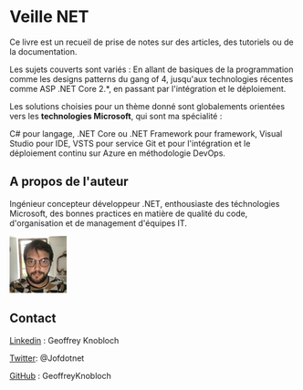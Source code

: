 # Veille NET

Ce livre est un recueil de prise de notes sur des articles, des tutoriels ou de la documentation.

Les sujets couverts sont variés : En allant de basiques de la programmation comme les designs patterns du gang of 4, jusqu'aux technologies récentes comme ASP .NET Core 2.\*, en passant par l'intégration et le déploiement.

Les solutions choisies pour un thème donné sont globalements orientées vers les **technologies Microsoft**, qui sont ma spécialité :

C\# pour langage, .NET Core ou .NET Framework pour framework, Visual Studio pour IDE, VSTS pour service Git et pour l'intégration et le déploiement continu sur Azure en méthodologie DevOps.

## A propos de l'auteur

Ingénieur concepteur développeur .NET, enthousiaste des téchnologies Microsoft, des bonnes practices en matière de qualité du code, d'organisation et de management d'équipes IT.

![](/assets/MHdWKUj__100x100_02.jpg)

## Contact

[Linkedin](https://www.linkedin.com/in/geoffreyknobloch/ "Linkedin") : Geoffrey Knobloch

[Twitter](https://twitter.com/Jofdotnet "Twitter"): @Jofdotnet

[GitHub](https://github.com/GeoffreyKnobloch) : GeoffreyKnobloch


